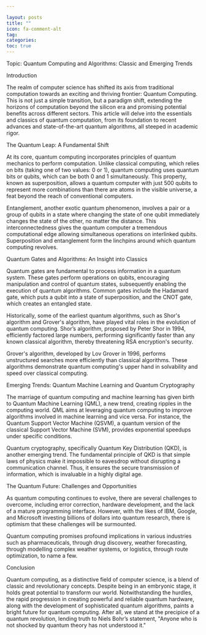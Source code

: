 ```yaml
---

layout: posts
title: ""
icon: fa-comment-alt
tag: 
categories: 
toc: true
---
```



Topic: Quantum Computing and Algorithms: Classic and Emerging Trends

Introduction

The realm of computer science has shifted its axis from traditional computation towards an exciting and thriving frontier: Quantum Computing. This is not just a simple transition, but a paradigm shift, extending the horizons of computation beyond the silicon era and promising potential benefits across different sectors. This article will delve into the essentials and classics of quantum computation, from its foundation to recent advances and state-of-the-art quantum algorithms, all steeped in academic rigor.

The Quantum Leap: A Fundamental Shift

At its core, quantum computing incorporates principles of quantum mechanics to perform computation. Unlike classical computing, which relies on bits (taking one of two values: 0 or 1), quantum computing uses quantum bits or qubits, which can be both 0 and 1 simultaneously. This property, known as superposition, allows a quantum computer with just 500 qubits to represent more combinations than there are atoms in the visible universe, a feat beyond the reach of conventional computers.

Entanglement, another exotic quantum phenomenon, involves a pair or a group of qubits in a state where changing the state of one qubit immediately changes the state of the other, no matter the distance. This interconnectedness gives the quantum computer a tremendous computational edge allowing simultaneous operations on interlinked qubits. Superposition and entanglement form the linchpins around which quantum computing revolves.

Quantum Gates and Algorithms: An Insight into Classics

Quantum gates are fundamental to process information in a quantum system. These gates perform operations on qubits, encouraging manipulation and control of quantum states, subsequently enabling the execution of quantum algorithms. Common gates include the Hadamard gate, which puts a qubit into a state of superposition, and the CNOT gate, which creates an entangled state.

Historically, some of the earliest quantum algorithms, such as Shor's algorithm and Grover's algorithm, have played vital roles in the evolution of quantum computing. Shor’s algorithm, proposed by Peter Shor in 1994, efficiently factored large numbers, performing significantly faster than any known classical algorithm, thereby threatening RSA encryption's security.

Grover's algorithm, developed by Lov Grover in 1996, performs unstructured searches more efficiently than classical algorithms. These algorithms demonstrate quantum computing's upper hand in solvability and speed over classical computing.

Emerging Trends: Quantum Machine Learning and Quantum Cryptography

The marriage of quantum computing and machine learning has given birth to Quantum Machine Learning (QML), a new trend, creating ripples in the computing world. QML aims at leveraging quantum computing to improve algorithms involved in machine learning and vice versa. For instance, the Quantum Support Vector Machine (QSVM), a quantum version of the classical Support Vector Machine (SVM), provides exponential speedups under specific conditions.

Quantum cryptography, specifically Quantum Key Distribution (QKD), is another emerging trend. The fundamental principle of QKD is that simple laws of physics make it impossible to eavesdrop without disrupting a communication channel. Thus, it ensures the secure transmission of information, which is invaluable in a highly digital age.

The Quantum Future: Challenges and Opportunities

As quantum computing continues to evolve, there are several challenges to overcome, including error correction, hardware development, and the lack of a mature programming interface. However, with the likes of IBM, Google, and Microsoft investing billions of dollars into quantum research, there is optimism that these challenges will be surmounted.

Quantum computing promises profound implications in various industries such as pharmaceuticals, through drug discovery, weather forecasting, through modelling complex weather systems, or logistics, through route optimization, to name a few.

Conclusion

Quantum computing, as a distinctive field of computer science, is a blend of classic and revolutionary concepts. Despite being in an embryonic stage, it holds great potential to transform our world. Notwithstanding the hurdles, the rapid progression in creating powerful and reliable quantum hardware, along with the development of sophisticated quantum algorithms, paints a bright future for quantum computing. After all, we stand at the precipice of a quantum revolution, lending truth to Niels Bohr’s statement, "Anyone who is not shocked by quantum theory has not understood it."